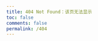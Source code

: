 ```yaml
---
title: 404 Not Found：该页无法显示
toc: false
comments: false
permalink: /404
---
```

<!-- <script type="text/javascript" src="//www.qq.com/404/search_children.js" charset="utf-8" homePageUrl="<"http://bofeng.tk/home.html">" homePageName="回到我的主页"></script> -->


<!-- <script type="text/javascript" src="http://www.qq.com/404/search_children.js"> homePageUrl="<%- config.url %>" homePageName="回到我的主页"></script> -->

<script type="text/javascript" src="//qzonestyle.gtimg.cn/qzone/hybrid/app/404/search_children.js" charset="utf-8" homePageUrl="http://bofeng.tk/" homePageName="回到我的主页"></script>
